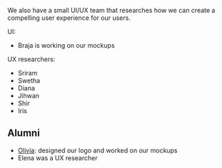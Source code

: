 We also have a small UI/UX team that researches how we can create a compelling user experience for our users.

UI:
- Braja is working on our mockups

UX researchers:
- Sriram
- Swetha
- Diana
- Jihwan
- Shir
- Iris

## Alumni

- [Olivia](https://github.com/ofvoler): designed our logo and worked on our mockups
- Elena was a UX researcher

